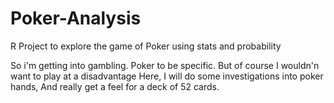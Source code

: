# Poker-Analysis
R Project to explore the game of Poker using stats and probability

So i'm getting into gambling. Poker to be specific.
But of course I wouldn'n want to play at a disadvantage
Here, I will do some investigations into poker hands,
And really get a feel for a deck of 52 cards.
